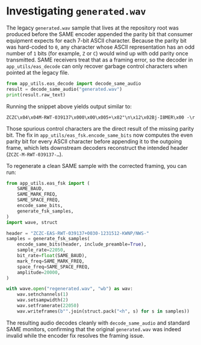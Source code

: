 # Investigating `generated.wav`

The legacy `generated.wav` sample that lives at the repository root was produced
before the SAME encoder appended the parity bit that consumer equipment expects
for each 7-bit ASCII character. Because the parity bit was hard-coded to `0`,
any character whose ASCII representation has an odd number of `1` bits (for
example, `Z` or `C`) would wind up with odd parity once transmitted. SAME
receivers treat that as a framing error, so the decoder in `app_utils/eas_decode`
can only recover garbage control characters when pointed at the legacy file.

```python
from app_utils.eas_decode import decode_same_audio
result = decode_same_audio("generated.wav")
print(result.raw_text)
```

Running the snippet above yields output similar to:

```
ZCZC\x04\x04M-RWT-039137\x000\x00\x005+\x02"\n\x12\x02Bj-I8MER\x00 -\r
```

Those spurious control characters are the direct result of the missing parity
bit. The fix in `app_utils/eas_fsk.encode_same_bits` now computes the even parity
bit for every ASCII character before appending it to the outgoing frame, which
lets downstream decoders reconstruct the intended header (`ZCZC-M-RWT-039137-…`).

To regenerate a clean SAME sample with the corrected framing, you can run:

```python
from app_utils.eas_fsk import (
    SAME_BAUD,
    SAME_MARK_FREQ,
    SAME_SPACE_FREQ,
    encode_same_bits,
    generate_fsk_samples,
)
import wave, struct

header = "ZCZC-EAS-RWT-039137+0030-1231512-KWNP/NWS-"
samples = generate_fsk_samples(
    encode_same_bits(header, include_preamble=True),
    sample_rate=22050,
    bit_rate=float(SAME_BAUD),
    mark_freq=SAME_MARK_FREQ,
    space_freq=SAME_SPACE_FREQ,
    amplitude=20000,
)

with wave.open("regenerated.wav", "wb") as wav:
    wav.setnchannels(1)
    wav.setsampwidth(2)
    wav.setframerate(22050)
    wav.writeframes(b"".join(struct.pack("<h", s) for s in samples))
```

The resulting audio decodes cleanly with `decode_same_audio` and standard SAME
monitors, confirming that the original `generated.wav` was indeed invalid while
the encoder fix resolves the framing issue.
